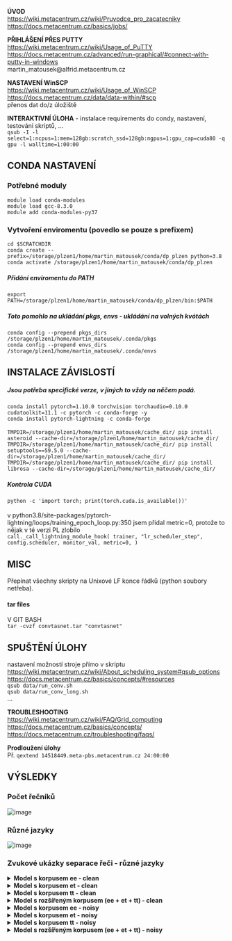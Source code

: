 <b>ÚVOD</b><br/>
https://wiki.metacentrum.cz/wiki/Pruvodce_pro_zacatecniky<br/>
https://docs.metacentrum.cz/basics/jobs/<br/>

<b>PŘIHLÁŠENÍ PŘES PUTTY</b><br/>
https://wiki.metacentrum.cz/wiki/Usage_of_PuTTY<br/>
https://docs.metacentrum.cz/advanced/run-graphical/#connect-with-putty-in-windows<br/>
martin_matousek@<t/>alfrid.metacentrum.cz

<b>NASTAVENÍ WinSCP</b><br/>
https://wiki.metacentrum.cz/wiki/Usage_of_WinSCP<br/>
https://docs.metacentrum.cz/data/data-within/#scp<br/>
přenos dat do/z úložiště

<b>INTERAKTIVNÍ ÚLOHA</b> - instalace requirements do condy, nastavení, testování skriptů, ...<br/>
`qsub -I -l select=1:ncpus=1:mem=128gb:scratch_ssd=128gb:ngpus=1:gpu_cap=cuda80 -q gpu -l walltime=1:00:00`

## CONDA NASTAVENÍ
### Potřebné moduly
`module load conda-modules`<br/>
`module load gcc-8.3.0`<br/>
`module add conda-modules-py37`

### Vytvoření enviromentu (povedlo se pouze s prefixem)
`cd $SCRATCHDIR`<br/>
`conda create --prefix=/storage/plzen1/home/martin_matousek/conda/dp_plzen python=3.8`<br/>
`conda activate /storage/plzen1/home/martin_matousek/conda/dp_plzen`

##### Přidání enviromentu do PATH
`export PATH=/storage/plzen1/home/martin_matousek/conda/dp_plzen/bin:$PATH`

##### Toto pomohlo na ukládání pkgs, envs - ukládání na volných kvótách
`conda config --prepend pkgs_dirs /storage/plzen1/home/martin_matousek/.conda/pkgs`<br/>
`conda config --prepend envs_dirs /storage/plzen1/home/martin_matousek/.conda/envs`


## INSTALACE ZÁVISLOSTÍ
##### Jsou potřeba specifické verze, v jiných to vždy na něčem padá.
`conda install pytorch=1.10.0 torchvision torchaudio=0.10.0 cudatoolkit=11.1 -c pytorch -c conda-forge -y`<br/>
`conda install pytorch-lightning -c conda-forge`<br/><br/>
`TMPDIR=/storage/plzen1/home/martin_matousek/cache_dir/ pip install asteroid --cache-dir=/storage/plzen1/home/martin_matousek/cache_dir/`<br/>
`TMPDIR=/storage/plzen1/home/martin_matousek/cache_dir/ pip install setuptools==59.5.0 --cache-dir=/storage/plzen1/home/martin_matousek/cache_dir/`<br/>
`TMPDIR=/storage/plzen1/home/martin_matousek/cache_dir/ pip install librosa --cache-dir=/storage/plzen1/home/martin_matousek/cache_dir/`

##### Kontrola CUDA
`python -c 'import torch; print(torch.cuda.is_available())'`<br/><br/>
v python3.8/site-packages/pytorch-lightning/loops/training_epoch_loop.py:350
jsem přidal metric=0, protože to nějak v té verzi PL zlobilo<br/>
`call._call_lightning_module_hook(
                    trainer,
                    "lr_scheduler_step",
                    config.scheduler,
                    monitor_val,
					metric=0,
                )`

## MISC
Přepínat všechny skripty na Unixové LF konce řádků (python soubory netřeba).

#### tar files
V GIT BASH<br/>
`tar -cvzf convtasnet.tar "convtasnet"`

## SPUŠTĚNÍ ÚLOHY
nastavení možností stroje přímo v skriptu<br/>
https://wiki.metacentrum.cz/wiki/About_scheduling_system#qsub_options<br/>
https://docs.metacentrum.cz/basics/concepts/#resources<br/>
`qsub data/run_conv.sh`<br/>
`qsub data/run_conv_long.sh`<br/>
...

<b>TROUBLESHOOTING</b><br/>
https://wiki.metacentrum.cz/wiki/FAQ/Grid_computing<br/>
https://docs.metacentrum.cz/basics/concepts/<br/>
https://docs.metacentrum.cz/troubleshooting/faqs/

<b>Prodloužení úlohy</b><br/>
Př. `qextend 14518449.meta-pbs.metacentrum.cz 24:00:00`
## VÝSLEDKY
### Počet řečníků
![image](https://user-images.githubusercontent.com/28596569/231187448-5cbc0534-6510-4682-827b-9ece730c7809.png)
### Různé jazyky
![image](https://user-images.githubusercontent.com/28596569/234551926-0b495e1d-8e81-4ffb-a7d9-c6a92fc55477.png)

### Zvukové ukázky separace řeči - různé jazyky

<details> 
	<summary><b> Model s korpusem ee - clean</b></summary>

<details>
  <summary>ENG + ENG</summary>



</details>
<details>
  <summary>ENG + TAI</summary>



</details>
<details>
  <summary>TAI + TAI</summary>



</details>
</details>

<details> 
	<summary><b> Model s korpusem et - clean</b></summary>
<details>
  <summary>ENG + ENG</summary>


https://user-images.githubusercontent.com/28596569/235618837-dc102bae-c5df-44ed-8c2e-590905e0f0b4.mp4


https://user-images.githubusercontent.com/28596569/235618840-787e37ad-5607-463a-ad66-4d35c30ecd67.mp4


https://user-images.githubusercontent.com/28596569/235618844-f00648bf-0a87-4f70-abc1-141657a406de.mp4



</details>
<details>
  <summary>ENG + TAI</summary>

https://user-images.githubusercontent.com/28596569/235614026-06d42b3f-a655-4f62-b3b9-7847ed3a8033.mp4


https://user-images.githubusercontent.com/28596569/235615245-762c5e14-d943-41c9-bc44-39f9d007258a.mp4


https://user-images.githubusercontent.com/28596569/235615248-dd71d7e0-a885-446b-a03e-94bd1704b610.mp4

</details>
<details>
  <summary>TAI + TAI</summary>


https://user-images.githubusercontent.com/28596569/235619051-8357d566-6f09-455d-92bf-d965f7b40acc.mp4


https://user-images.githubusercontent.com/28596569/235619055-047a8e81-e08b-4fde-b144-ca5201e8ea39.mp4


https://user-images.githubusercontent.com/28596569/235619057-ebc1b28f-b2d5-490a-a8db-2407c7079f08.mp4

</details>
</details>

<details> 
	<summary><b> Model s korpusem tt - clean</b></summary>

<details>
  <summary>ENG + ENG</summary>



</details>
<details>
  <summary>ENG + TAI</summary>



</details>
<details>
  <summary>TAI + TAI</summary>



</details>
</details>

<details> 
	<summary><b> Model s rozšířeným korpusem (ee + et + tt) - clean</b></summary>

<details>
  <summary>ENG + ENG</summary>


https://user-images.githubusercontent.com/28596569/235621410-6c5df439-71b5-457c-ba11-505758f239a7.mp4


https://user-images.githubusercontent.com/28596569/235621413-a85e0c00-28d1-4dec-912a-7023c1e12583.mp4


https://user-images.githubusercontent.com/28596569/235621415-26a74fcb-e93a-4981-9500-b52f9c0a1b14.mp4

</details>
<details>
  <summary>ENG + TAI</summary>


https://user-images.githubusercontent.com/28596569/235621285-bbdc81e2-c492-4111-aa6c-764a1484a7ef.mp4


https://user-images.githubusercontent.com/28596569/235621288-afb263bf-8fc5-4258-90da-1c6578c76900.mp4


https://user-images.githubusercontent.com/28596569/235621291-e3b96cf1-a3d0-4f89-afb5-2e1d67d7d8d9.mp4

</details>
<details>
  <summary>TAI + TAI</summary>


https://user-images.githubusercontent.com/28596569/235621854-196ebd8f-1789-47ac-9003-9186b3c93e63.mp4


https://user-images.githubusercontent.com/28596569/235621856-0231ec63-27a9-4a70-b613-20c7b988ebad.mp4


https://user-images.githubusercontent.com/28596569/235621859-84446477-c039-4792-867a-4f4d9b41398e.mp4

</details>
</details>

<details> 
	<summary><b> Model s korpusem ee - noisy</b></summary>

<details>
  <summary>ENG + ENG</summary>



</details>
<details>
  <summary>ENG + TAI</summary>



</details>
<details>
  <summary>TAI + TAI</summary>



</details>
</details>

<details> 
	<summary><b> Model s korpusem et - noisy</b></summary>

<details>
  <summary>ENG + ENG</summary>


https://user-images.githubusercontent.com/28596569/235619494-30be71c8-2756-4a2b-b6d8-05882f43ff99.mp4


https://user-images.githubusercontent.com/28596569/235619488-6152a2b5-ec08-42d9-ac2b-e0f1a8907c3a.mp4


https://user-images.githubusercontent.com/28596569/235619491-2296b373-9f53-4700-ac94-71e53eb9743e.mp4

</details>
<details>
  <summary>ENG + TAI</summary>


https://user-images.githubusercontent.com/28596569/235619344-dbf52591-116c-4c93-8250-3c9b076d8e8a.mp4


https://user-images.githubusercontent.com/28596569/235619347-16bf5c40-b556-4b8b-a8b3-7ccc627e1783.mp4


https://user-images.githubusercontent.com/28596569/235619351-f2d4df2d-d9ba-414c-be86-4d9e8b589d8a.mp4

</details>
<details>
  <summary>TAI + TAI</summary>


https://user-images.githubusercontent.com/28596569/235619675-a9e411a1-7d13-4e0c-a853-457f5ede8ff5.mp4


https://user-images.githubusercontent.com/28596569/235619677-9bad99e7-f20d-4f12-a2b2-36ec8a128fd0.mp4


https://user-images.githubusercontent.com/28596569/235619679-783512ec-d4cb-49e9-8fa2-35d11e891a5f.mp4

</details>
</details>

<details> 
	<summary><b> Model s korpusem tt - noisy</b></summary>

<details>
  <summary>ENG + ENG</summary>



</details>
<details>
  <summary>ENG + TAI</summary>



</details>
<details>
  <summary>TAI + TAI</summary>



</details>
</details>

<details> 
	<summary><b> Model s rozšířeným korpusem (ee + et + tt) - noisy</b></summary>

<details>
  <summary>ENG + ENG</summary>


https://user-images.githubusercontent.com/28596569/235620304-19193a93-9f42-4de2-8c3b-b9cb0bd1b5a5.mp4


https://user-images.githubusercontent.com/28596569/235620307-94b765cb-a375-4284-a9f5-7755ecdc3a76.mp4


https://user-images.githubusercontent.com/28596569/235620309-6cb5f273-9310-4513-8cde-dcadc009ce65.mp4

</details>
<details>
  <summary>ENG + TAI</summary>


https://user-images.githubusercontent.com/28596569/235620105-87b1c79f-69e3-4306-b962-7b1c09d96aec.mp4


https://user-images.githubusercontent.com/28596569/235620110-96050c95-bf12-4f3c-80c8-580ab582f49e.mp4


https://user-images.githubusercontent.com/28596569/235620115-5704c36a-4e57-481c-9e16-c967df15b374.mp4

</details>
<details>
  <summary>TAI + TAI</summary>


https://user-images.githubusercontent.com/28596569/235621074-f5750828-8749-44db-807d-c3bde3666e04.mp4


https://user-images.githubusercontent.com/28596569/235621077-70716e1d-b8ec-4e88-896b-64dc0d383838.mp4


https://user-images.githubusercontent.com/28596569/235621079-ac8046e0-00a1-48e2-ad5a-aa8253b32a9a.mp4

</details>
</details>
